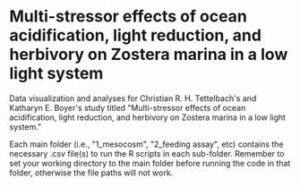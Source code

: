 # Multi-stressor effects of ocean acidification, light reduction, and herbivory on Zostera marina in a low light system
Data visualization and analyses for Christian R. H. Tettelbach's and Katharyn E. Boyer's study titled "Multi-stressor effects of ocean acidification, light reduction, and herbivory on Zostera marina in a low light system."

Each main folder (i.e., "1_mesocosm", "2_feeding assay", etc) contains the necessary .csv file(s) to run the R scripts in each sub-folder. Remember to set your working directory to the main folder before running the code in that folder, otherwise the file paths will not work.
